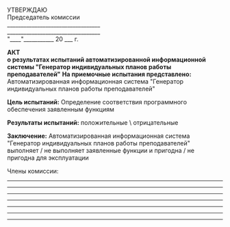 <span class="right-align"> УТВЕРЖДАЮ <br>
Председатель комиссии <br>
\_\_\_\_\_\_\_\_\_\_\_\_\_\_\_\_\_\_\_\_\_\_\_\_\_\_\_\_\_\_\_\_\_\_ <br>
\_\_\_\_\_\_\_\_\_\_\_\_\_\_\_\_\_\_\_\_\_\_\_\_\_\_\_\_\_\_\_\_\_\_<br>
"\_\_\_\_"\_\_\_\_\_\_\_\_\_\_\_ 20 \_\_\_ г. </span>


<span style="font-weight:bold" class="center-align"> АКТ <br>
о результатах испытаний автоматизированной информационной системы "Генератор индивидуальных планов работы преподавателей"</span>
**На приемочные испытания представлено:** Автоматизированная информационная система "Генератор индивидуальных планов работы преподавателей"

**Цель испытаний:** Определение соответствия программного обеспечения заявленным функциям

**Результаты испытаний:** положительные \ отрицательные

**Заключение:** Автоматизированная информационная система "Генератор индивидуальных планов работы преподавателей" выполняет / не выполняет заявленные функции и пригодна / не пригодна для эксплуатации


Члены комиссии:

---
---
---
---
---
---
---

